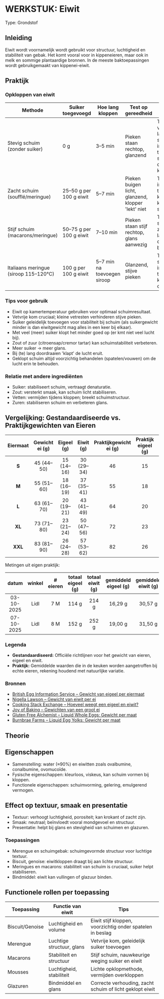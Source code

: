 # WERKSTUK: Eiwit
Type: Grondstof

## Inleiding
Eiwit wordt voornamelijk wordt gebruikt voor structuur, luchtigheid en stabiliteit van gebak. 
Het komt vooral voor in kippeneieren, maar ook in melk en sommige plantaardige bronnen.
In de meeste baktoepassingen wordt gebruikgemaakt van kippenei-eiwit.

## Praktijk

### Opkloppen van eiwit
| Methode                          | Suiker toegevoegd         | Hoe lang kloppen     | Test op gereedheid                 | Risico's                                              |
|---------------------------------|--------------------------|-------------------|----------------------------------|------------------------------------------------------|
| Stevig schuim (zonder suiker)    | 0 g                      | 3–5 min           | Pieken staan rechtop, glanzend    | Te kort: volume laag, schuim instabiel; te lang: schuim droog en korrelig |
| Zacht schuim (soufflé/meringue) | 25–50 g per 100 g eiwit  | 5–7 min           | Pieken buigen licht, glanzend, klopper 'lekt' niet  | Te kort: instabiel; te lang: korrelig, kan scheiden |
| Stijf schuim (macarons/meringue)| 50–75 g per 100 g eiwit  | 7–10 min          | Pieken staan stijf rechtop, glans aanwezig | Te kort: schuim zakt in; te lang: droog, brokkelig |
| Italiaans meringue (siroop 115–120°C) | 100 g per 100 g eiwit | 5–7 min na toevoegen siroop | Glanzend, stijve pieken | Te kort: schuim instabiel; te lang: korrelig, oververhit |

### Tips voor gebruik
- Eiwit op kamertemperatuur gebruiken voor optimaal schuimresultaat.
- Vetvrije kom cruciaal; kleine vetresten verhinderen stijve pieken.
- Suiker geleidelijk toevoegen voor stabiliteit bij schuim (als suikergewicht minder is dan eiwitgewicht mag alles in een keer bij elkaar).
- Met veel (meer) suiker klopt het minder goed op (er kmt niet veel lucht bij).
- Zout of zuur (citroensap/cremor tartar) kan schuimstabiliteit verbeteren.
- Meer suiker -> meer glans.
- Bij (te) lang doordraaien 'klapt' de lucht eruit.
- Geklopt schuim altijd voorzichtig behandelen (spatelen/vouwen) om de lucht erin te behouden.

### Relatie met andere ingrediënten
- Suiker: stabiliseert schuim, vertraagt denaturatie.
- Zout: versterkt smaak, kan schuim licht stabiliseren.
- Vetten: vermijden tijdens kloppen; breekt schuimstructuur.
- Zuren: stabiliseren schuim en verbeteren glans.

## Vergelijking: Gestandaardiseerde vs. Praktijkgewichten van Eieren

| Eiermaat | Gewicht ei (g) | Eigeel (g) | Eiwit (g) | Praktijkgewicht ei (g) | Praktijk eigeel (g) | Praktijk eiwit (g) |
|:--------:|:--------------:|:----------:|:----------:|:---------------------:|:------------------:|:-----------------:|
| **S**    | 45 (44–50)     | 15 (14–16) | 30 (29–34) | 46                    | 15                 | 31                |
| **M**    | 55 (51–60)     | 18 (16–19) | 37 (35–41) | 55                    | 18                 | 37                |
| **L**    | 63 (61–70)     | 20 (19–21) | 43 (41–49) | 64                    | 20                 | 44                |
| **XL**   | 73 (71–80)     | 23 (21–24) | 50 (47–56) | 72                    | 23                 | 49                |
| **XXL**  | 83 (81–90)     | 26 (24–28) | 57 (53–62) | 82                    | 26                 | 56                |

Metingen uit eigen praktijk:

|   datum    | winkel   | # eieren | totaal<br>eigeel (g) | totaal<br>eiwit (g) | gemiddeld<br>eigeel (g) | gemiddeld<br>eiwit (g) | eiwit / eigeel |
| :--------: | :------: | :------: | :------:             | :------:            | :------:                | :------:               | :------:       |
| 03-10-2025 | Lidl     |    7 M   |   114 g              |   214 g             |  16,29 g                |  30,57 g               |   1,88         |
| 07-10-2025 | Lidl     |    8 M   |   152 g              |   252 g             |  19,00 g                |  31,50 g               |   1,66         |


### Legenda

- **Gestandaardiseerd:** Officiële richtlijnen voor het gewicht van eieren, eigeel en eiwit.
- **Praktijk:** Gemiddelde waarden die in de keuken worden aangetroffen bij echte eieren, rekening houdend met natuurlijke variatie.

### Bronnen

- [British Egg Information Service – Gewicht van eigeel per eiermaat](https://www.egginfo.co.uk/egg-nutrition-and-health/egg-nutrition-information/white-and-yolk/egg-yolk-weight)
- [Nigella Lawson – Gewicht van eiwit per ei](https://www.nigella.com/ask/weight-of-an-egg-white)
- [Cooking Stack Exchange – Hoeveel weegt een eigeel en eiwit?](https://cooking.stackexchange.com/questions/77802/how-much-do-egg-yolks-and-whites-weigh-in-grams)
- [Joy of Baking – Gewichten van een groot ei](https://www.joyofbaking.com/ingredients/Eggs.html)
- [Gluten Free Alchemist – Liquid Whole Eggs: Gewicht per maat](https://www.glutenfreealchemist.com/egg-size-weight-international-guide-comparison-chart-conversion/)
- [Burnbrae Farms – Liquid Egg Yolks: Gewicht per maat](https://bbfindustrial.com/en/conversions.html)

## Theorie 

## Eigenschappen
- Samenstelling: water (≈90%) en eiwitten zoals ovalbumine, conalbumine, ovomucoïde.
- Fysische eigenschappen: kleurloos, viskeus, kan schuim vormen bij kloppen.
- Functionele eigenschappen: schuimvorming, gelering, emulgerend vermogen.

## Effect op textuur, smaak en presentatie
- Textuur: verhoogt luchtigheid, porositeit; kan krokant of zacht zijn.
- Smaak: neutraal; beïnvloedt vooral mondgevoel en structuur.
- Presentatie: helpt bij glans en stevigheid van schuimen en glazuren.

### Toepassingen
- Merengue en schuimgebak: schuimgevormde structuur voor luchtige textuur.
- Biscuit, genoise: eiwitkloppen draagt bij aan lichte structuur.
- Meringues en macarons: stabiliteit van schuim is cruciaal, suiker helpt stabiliseren.
- Bindmiddel: eiwit kan vullingen of glazuur binden.

## Functionele rollen per toepassing
| Toepassing       | Functie van eiwit         | Tips                                      |
|------------------|---------------------------|-------------------------------------------|
| Biscuit/Genoise  | Luchtigheid en volume     | Eiwit stijf kloppen, voorzichtig onder spatelen in beslag |
| Merengue         | Luchtige structuur, glans | Vetvrije kom, geleidelijk suiker toevoegen |
| Macarons         | Stabiliteit en structuur  | Stijf schuim, nauwkeurige weging suiker en eiwit |
| Mousses          | Luchtigheid, stabiliteit  | Lichte opklopmethode, vermijden overkloppen |
| Glazuren         | Bindmiddel en glans       | Correcte verhouding, zacht schuim of licht geklopt eiwit |
